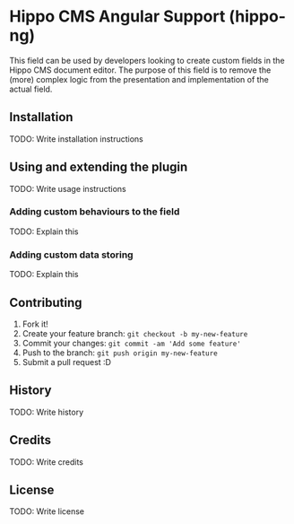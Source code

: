 # Hippo CMS Angular Support (hippo-ng)
This field can be used by developers looking to create custom fields in the Hippo CMS document editor. The purpose of
this field is to remove the (more) complex logic from the presentation and implementation of the actual field.
## Installation
TODO: Write installation instructions
## Using and extending the plugin
TODO: Write usage instructions
### Adding custom behaviours to the field
TODO: Explain this
### Adding custom data storing
TODO: Explain this
## Contributing
1. Fork it!
2. Create your feature branch: `git checkout -b my-new-feature`
3. Commit your changes: `git commit -am 'Add some feature'`
4. Push to the branch: `git push origin my-new-feature`
5. Submit a pull request :D
## History
TODO: Write history
## Credits
TODO: Write credits
## License
TODO: Write license